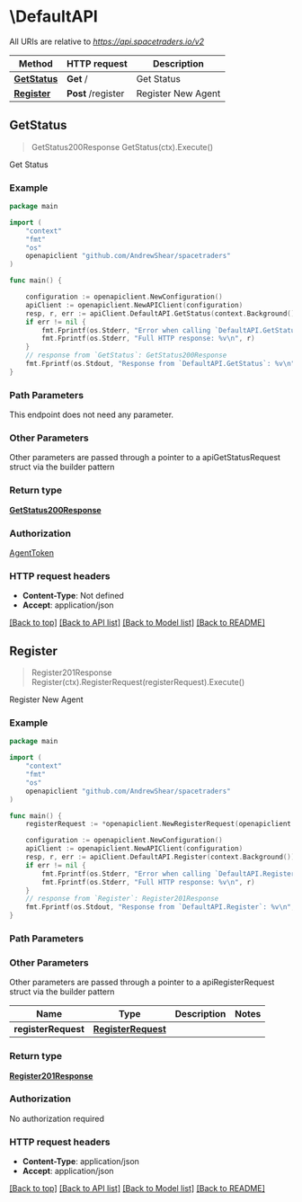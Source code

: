# \DefaultAPI

All URIs are relative to *https://api.spacetraders.io/v2*

Method | HTTP request | Description
------------- | ------------- | -------------
[**GetStatus**](DefaultAPI.md#GetStatus) | **Get** / | Get Status
[**Register**](DefaultAPI.md#Register) | **Post** /register | Register New Agent



## GetStatus

> GetStatus200Response GetStatus(ctx).Execute()

Get Status



### Example

```go
package main

import (
	"context"
	"fmt"
	"os"
	openapiclient "github.com/AndrewShear/spacetraders"
)

func main() {

	configuration := openapiclient.NewConfiguration()
	apiClient := openapiclient.NewAPIClient(configuration)
	resp, r, err := apiClient.DefaultAPI.GetStatus(context.Background()).Execute()
	if err != nil {
		fmt.Fprintf(os.Stderr, "Error when calling `DefaultAPI.GetStatus``: %v\n", err)
		fmt.Fprintf(os.Stderr, "Full HTTP response: %v\n", r)
	}
	// response from `GetStatus`: GetStatus200Response
	fmt.Fprintf(os.Stdout, "Response from `DefaultAPI.GetStatus`: %v\n", resp)
}
```

### Path Parameters

This endpoint does not need any parameter.

### Other Parameters

Other parameters are passed through a pointer to a apiGetStatusRequest struct via the builder pattern


### Return type

[**GetStatus200Response**](GetStatus200Response.md)

### Authorization

[AgentToken](../README.md#AgentToken)

### HTTP request headers

- **Content-Type**: Not defined
- **Accept**: application/json

[[Back to top]](#) [[Back to API list]](../README.md#documentation-for-api-endpoints)
[[Back to Model list]](../README.md#documentation-for-models)
[[Back to README]](../README.md)


## Register

> Register201Response Register(ctx).RegisterRequest(registerRequest).Execute()

Register New Agent



### Example

```go
package main

import (
	"context"
	"fmt"
	"os"
	openapiclient "github.com/AndrewShear/spacetraders"
)

func main() {
	registerRequest := *openapiclient.NewRegisterRequest(openapiclient.FactionSymbol("COSMIC"), "BADGER") // RegisterRequest |  (optional)

	configuration := openapiclient.NewConfiguration()
	apiClient := openapiclient.NewAPIClient(configuration)
	resp, r, err := apiClient.DefaultAPI.Register(context.Background()).RegisterRequest(registerRequest).Execute()
	if err != nil {
		fmt.Fprintf(os.Stderr, "Error when calling `DefaultAPI.Register``: %v\n", err)
		fmt.Fprintf(os.Stderr, "Full HTTP response: %v\n", r)
	}
	// response from `Register`: Register201Response
	fmt.Fprintf(os.Stdout, "Response from `DefaultAPI.Register`: %v\n", resp)
}
```

### Path Parameters



### Other Parameters

Other parameters are passed through a pointer to a apiRegisterRequest struct via the builder pattern


Name | Type | Description  | Notes
------------- | ------------- | ------------- | -------------
 **registerRequest** | [**RegisterRequest**](RegisterRequest.md) |  | 

### Return type

[**Register201Response**](Register201Response.md)

### Authorization

No authorization required

### HTTP request headers

- **Content-Type**: application/json
- **Accept**: application/json

[[Back to top]](#) [[Back to API list]](../README.md#documentation-for-api-endpoints)
[[Back to Model list]](../README.md#documentation-for-models)
[[Back to README]](../README.md)

